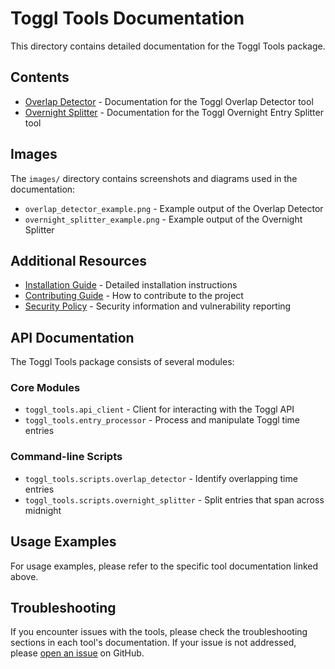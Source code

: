 # Toggl Tools Documentation

This directory contains detailed documentation for the Toggl Tools package.

## Contents

- [Overlap Detector](OVERLAP_DETECTOR.md) - Documentation for the Toggl Overlap Detector tool
- [Overnight Splitter](OVERNIGHT_SPLITTER.md) - Documentation for the Toggl Overnight Entry Splitter tool

## Images

The `images/` directory contains screenshots and diagrams used in the documentation:

- `overlap_detector_example.png` - Example output of the Overlap Detector
- `overnight_splitter_example.png` - Example output of the Overnight Splitter

## Additional Resources

- [Installation Guide](../INSTALL.md) - Detailed installation instructions
- [Contributing Guide](../CONTRIBUTING.md) - How to contribute to the project
- [Security Policy](../SECURITY.md) - Security information and vulnerability reporting

## API Documentation

The Toggl Tools package consists of several modules:

### Core Modules

- `toggl_tools.api_client` - Client for interacting with the Toggl API
- `toggl_tools.entry_processor` - Process and manipulate Toggl time entries

### Command-line Scripts

- `toggl_tools.scripts.overlap_detector` - Identify overlapping time entries
- `toggl_tools.scripts.overnight_splitter` - Split entries that span across midnight

## Usage Examples

For usage examples, please refer to the specific tool documentation linked above.

## Troubleshooting

If you encounter issues with the tools, please check the troubleshooting sections in each tool's documentation. If your issue is not addressed, please [open an issue](https://github.com/yourusername/toggl-tools/issues/new/choose) on GitHub. 